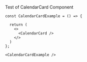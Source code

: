 Test of CalendarCard Component
```
const CalendarCardExample = () => {

  return (
    <>
      <CalendarCard />
    </>
  )
};

<CalendarCardExample />
```